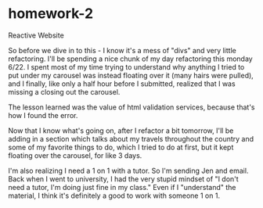 # homework-2
Reactive Website


So before we dive in to this - I know it's a mess of "divs" and very little refactoring.  I'll be spending a nice chunk of my day refactoring this monday 6/22.  I spent most of my time trying to understand why anything I tried to put under my carousel was instead floating over it (many hairs were pulled), and I finally, like only a half hour before I submitted, realized that I was missing a </div> closing out the carousel.  

The lesson learned was the value of html validation services, because that's how I found the error.

Now that I know what's going on, after I refactor a bit tomorrow, I'll be adding in a section which talks about my travels throughout the country and some of my favorite things to do, which I tried to do at first, but it kept floating over the carousel, for like 3 days. 

I'm also realizing I need a 1 on 1 with a tutor. So I'm sending Jen and email.  Back when I went to university, I had the very stupid mindset of "I don't need a tutor, I'm doing just fine in my class." Even if I "understand" the material, I think it's definitely a good to work with someone 1 on 1. 



